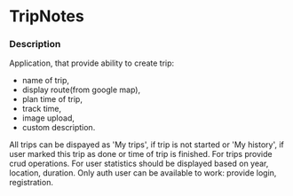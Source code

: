 # TripNotes

### Description

Application, that provide ability to create trip: 
  - name of trip, 
  - display route(from google map),
  - plan time of trip, 
  - track time, 
  - image upload, 
  - custom description.

All trips can be dispayed as 'My trips', if trip is not started 
or 'My history', if user marked this trip as done or time of trip is finished.
For trips provide crud operations.
For user statistics should be displayed based on year, location, duration.
Only auth user can be available to work: provide login, registration.

